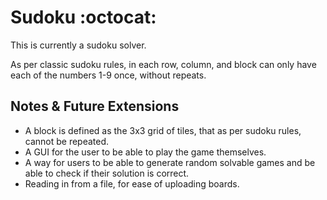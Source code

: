 # Sudoku :octocat:

This is currently a sudoku solver. 

As per classic sudoku rules, in each row, column, and block can only have each of the numbers 1-9 once, without repeats. 

## Notes & Future Extensions
+ A block is defined as the 3x3 grid of tiles, that as per sudoku rules, cannot be repeated.
+ A GUI for the user to be able to play the game themselves. 
+ A way for users to be able to generate random solvable games and be able to check if their solution is correct.
+ Reading in from a file, for ease of uploading boards. 
